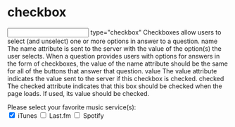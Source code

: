 # checkbox

<input>
type="checkbox"
Checkboxes allow users to select (and unselect) one or more options in answer to a question.
name
The name attribute is sent to the server with the value of the option(s) the user selects. When a question provides users with options for answers in the form of checkboxes, the value of the name attribute should be the same for all of the buttons that answer that question.
value
The value attribute indicates the value sent to the server if this checkbox is checked.
checked
The checked attribute indicates that this box should be checked when the page loads. If used, its value should be checked.

<form action="http://www.example.com/profile.php">
  <p>Please select your favorite music service(s):
    <br />
    <input type="checkbox" name="service" 
     value="itunes" checked="checked" /> iTunes
    <input type="checkbox" name="service" 
     value="lastfm" /> Last.fm
    <input type="checkbox" name="service" 
     value="spotify" /> Spotify
  </p>
</form>
